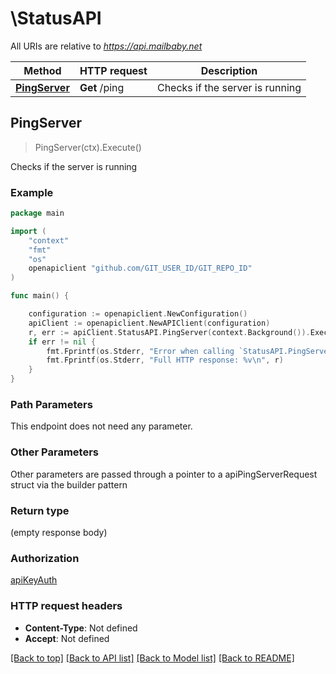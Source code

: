 # \StatusAPI

All URIs are relative to *https://api.mailbaby.net*

Method | HTTP request | Description
------------- | ------------- | -------------
[**PingServer**](StatusAPI.md#PingServer) | **Get** /ping | Checks if the server is running



## PingServer

> PingServer(ctx).Execute()

Checks if the server is running

### Example

```go
package main

import (
	"context"
	"fmt"
	"os"
	openapiclient "github.com/GIT_USER_ID/GIT_REPO_ID"
)

func main() {

	configuration := openapiclient.NewConfiguration()
	apiClient := openapiclient.NewAPIClient(configuration)
	r, err := apiClient.StatusAPI.PingServer(context.Background()).Execute()
	if err != nil {
		fmt.Fprintf(os.Stderr, "Error when calling `StatusAPI.PingServer``: %v\n", err)
		fmt.Fprintf(os.Stderr, "Full HTTP response: %v\n", r)
	}
}
```

### Path Parameters

This endpoint does not need any parameter.

### Other Parameters

Other parameters are passed through a pointer to a apiPingServerRequest struct via the builder pattern


### Return type

 (empty response body)

### Authorization

[apiKeyAuth](../README.md#apiKeyAuth)

### HTTP request headers

- **Content-Type**: Not defined
- **Accept**: Not defined

[[Back to top]](#) [[Back to API list]](../README.md#documentation-for-api-endpoints)
[[Back to Model list]](../README.md#documentation-for-models)
[[Back to README]](../README.md)

